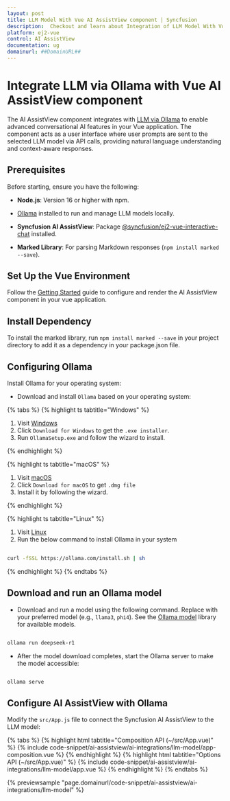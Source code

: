 ```yaml
---
layout: post
title: LLM Model With Vue AI AssistView component | Syncfusion
description:  Checkout and learn about Integration of LLM Model With Vue AI AssistView component of Syncfusion Essential JS 2 and more details.
platform: ej2-vue
control: AI AssistView
documentation: ug
domainurl: ##DomainURL##
---
```


# Integrate LLM via Ollama with Vue AI AssistView component

The AI AssistView component integrates with [LLM via Ollama](https://ollama.com) to enable advanced conversational AI features in your Vue application. The component acts as a user interface where user prompts are sent to the selected LLM model via API calls, providing natural language understanding and context-aware responses.

## Prerequisites

Before starting, ensure you have the following:

* **Node.js**: Version 16 or higher with npm.

* [Ollama](https://ollama.com) installed to run and manage LLM models locally.

* **Syncfusion AI AssistView**: Package [@syncfusion/ej2-vue-interactive-chat](https://www.npmjs.com/package/@syncfusion/ej2-vue-interactive-chat) installed.

* **Marked Library**: For parsing Markdown responses (`npm install marked --save`).

## Set Up the Vue Environment

Follow the [Getting Started](../getting-started) guide to configure and render the AI AssistView component in your vue application.

## Install Dependency

To install the marked library, run `npm install marked --save` in your project directory to add it as a dependency in your package.json file.

## Configuring Ollama

Install Ollama for your operating system:

* Download and install `Ollama` based on your operating system:

{% tabs %}
{% highlight ts tabtitle="Windows" %}

1. Visit [Windows](https://ollama.com/download)
2. Click `Download for Windows` to get the `.exe installer`. 
3. Run `OllamaSetup.exe` and follow the wizard to install.

{% endhighlight %}

{% highlight ts tabtitle="macOS" %}

1. Visit [macOS](https://ollama.com/download/mac)
2. Click `Download for macOS` to get `.dmg file`
3. Install it by following the wizard.

{% endhighlight %}

{% highlight ts tabtitle="Linux" %}

1. Visit [Linux](https://ollama.com/download/linux)
2. Run the below command to install Ollama in your system 

```bash
          
curl -fSSL https://ollama.com/install.sh | sh

```

{% endhighlight %}
{% endtabs %}

## Download and run an Ollama model

* Download and run a model using the following command. Replace with your preferred model (e.g., `llama3`, `phi4`). See the [Ollama model](https://ollama.com/search) library for available models.

```bash

ollama run deepseek-r1

```

* After the model download completes, start the Ollama server to make the model accessible:

```bash

ollama serve

```

## Configure AI AssistView with Ollama

Modify the `src/App.js` file to connect the Syncfusion AI AssistView to the LLM model:

{% tabs %}
{% highlight html tabtitle="Composition API (~/src/App.vue)" %}
{% include code-snippet/ai-assistview/ai-integrations/llm-model/app-composition.vue %}
{% endhighlight %}
{% highlight html tabtitle="Options API (~/src/App.vue)" %}
{% include code-snippet/ai-assistview/ai-integrations/llm-model/app.vue %}
{% endhighlight %}
{% endtabs %}
  
{% previewsample "page.domainurl/code-snippet/ai-assistview/ai-integrations/llm-model" %}
